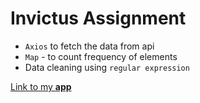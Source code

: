 # Invictus Assignment
* `Axios` to fetch the data from api 
* `Map` - to count frequency of elements
* Data cleaning using `regular expression`

 [Link to my **app**]()
